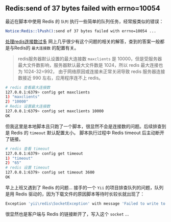 ## Redis:send of 37 bytes failed with errno=10054

最近在脚本中使用 Redis 的 `队列` 执行一些简单的队列任务，经常报类似的错误：
```bash
Notice:Redis::lPush():send of 37 bytes failed with errno=10054 ...
```

[处理redis连接数过多](https://blog.csdn.net/u013050593/article/details/56480358)
网上几乎很少有这个问题的相关的解答，查到的答案一般都是与Redis的 `最大连接数` 的配置有关。
> redis服务器默认设置的最大连接数 `maxclients` 是 10000，但是受服务器最大文件数影响，服务器默认最大文件数是 1024，所以 redis 最大连接也为 1024-32=992，
> 由于网络原因或连接未正常关闭导致 redis 服务器连接数接近 990 左右，应用程序连不上 redis。
```bash
# redis 查看最大连接数
127.0.0.1:6379> config get maxclients
1) "maxclients"
2) "10000"
# Redis 设置最大连接数
127.0.0.1:6379> config set maxclients 10000
OK
```

但我这里是本地脚本且只跑了一个脚本，很显然不会是连接数的问题。后续排查到是 Redis 的 `timeout` 默认配置太小。
脚本执行过程中 Redis timeout 后主动断开了链接。
```bash
# redis 查看 timeout
127.0.0.1:6379> config get timeout
1) "timeout"
2) "65"
# redis 设置 timeout
127.0.0.1:6379> config set timeout 3600
OK
```

早上上班又遇到了 Redis 的问题...
接手的一个 `Yii` 的项目排查队列的问题，队列是用 Redis 驱动的，因为下载文件的原因脚本等待时长较长就出现了：
```bash
Exception 'yii\redis\SocketException' with message 'Failed to write to socket. 0 of 47 bytes written.
```

很显然也是客户端与 Redis 的链接断开了，写入这个 `socket` ...

